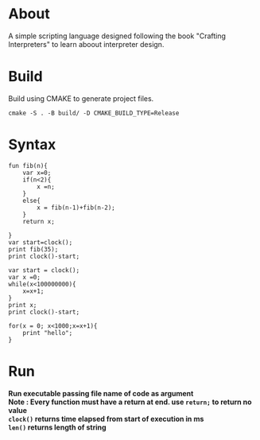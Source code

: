 # About

A simple scripting language designed following the book "Crafting Interpreters" to learn aboout interpreter design.

# Build

Build using CMAKE to generate project files.

```
cmake -S . -B build/ -D CMAKE_BUILD_TYPE=Release
```

# Syntax

```
fun fib(n){
    var x=0;
    if(n<2){
        x =n;
    }
    else{
        x = fib(n-1)+fib(n-2);
    }
    return x;

}
var start=clock();
print fib(35);
print clock()-start;
```

```
var start = clock();
var x =0;
while(x<100000000){
    x=x+1;
}
print x;
print clock()-start;
```

```
for(x = 0; x<1000;x=x+1){
    print "hello";
}
```

# Run

<b>Run executable passing file name of code as argument</b> <br>
<b> Note : Every function must have a return at end.
use
`return;` to return no value <br>
`clock()` returns time elapsed from start of execution in ms <br>
`len()` returns length of string
